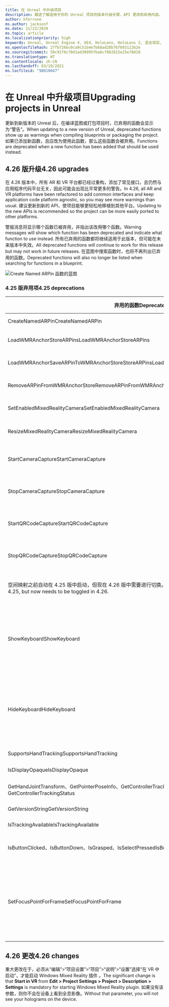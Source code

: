 ```yaml
---
title: 在 Unreal 中升级项目
description: 跟进了解适用于你的 Unreal 项目的版本升级步骤、API 更改和弃用内容。
author: hferrone
ms.author: jacksonf
ms.date: 11/23/2020
ms.topic: article
ms.localizationpriority: high
keywords: Unreal, Unreal Engine 4, UE4, HoloLens, HoloLens 2, 混合现实, 开发, 文档, 指南, 功能, 混合现实头戴显示设备, windows 混合现实头戴显示设备, 虚拟现实头戴显示设备, 移植, 升级
ms.openlocfilehash: 27fb726bc0ca9c51b4e7b68ad28b76f89312262e
ms.sourcegitcommit: 59c91f8c70d1ad30995fba6cf862615e25e78d10
ms.translationtype: HT
ms.contentlocale: zh-CN
ms.lasthandoff: 03/19/2021
ms.locfileid: "98010047"
---
```

# <a name="upgrading-projects-in-unreal"></a><span data-ttu-id="2eb96-104">在 Unreal 中升级项目</span><span class="sxs-lookup"><span data-stu-id="2eb96-104">Upgrading projects in Unreal</span></span>

<span data-ttu-id="2eb96-105">更新到新版本的 Unreal 后，在编译蓝图或打包项目时，已弃用的函数会显示为“警告”。</span><span class="sxs-lookup"><span data-stu-id="2eb96-105">When updating to a new version of Unreal, deprecated functions show up as warnings when compiling blueprints or packaging the project.</span></span>  <span data-ttu-id="2eb96-106">如果已添加新函数，且应改为使用此函数，那么这些函数会被弃用。</span><span class="sxs-lookup"><span data-stu-id="2eb96-106">Functions are deprecated when a new function has been added that should be used instead.</span></span> 

## <a name="426-upgrades"></a><span data-ttu-id="2eb96-107">4.26 版升级</span><span class="sxs-lookup"><span data-stu-id="2eb96-107">4.26 upgrades</span></span>
 
<span data-ttu-id="2eb96-108">在 4.26 版本中，所有 AR 和 VR 平台都已经过重构，添加了常见接口，且仍然与应用程序代码平台无关，因此可能会出现比平常更多的警告。</span><span class="sxs-lookup"><span data-stu-id="2eb96-108">In 4.26, all AR and VR platforms have been refactored to add common interfaces and keep application code platform agnostic, so you may see more warnings than usual.</span></span>  <span data-ttu-id="2eb96-109">建议更新到新的 API，使项目能够更轻松地移植到其他平台。</span><span class="sxs-lookup"><span data-stu-id="2eb96-109">Updating to the new APIs is recommended so the project can be more easily ported to other platforms.</span></span>

<span data-ttu-id="2eb96-110">警报消息将显示哪个函数已被弃用，并指出该改用哪个函数。</span><span class="sxs-lookup"><span data-stu-id="2eb96-110">Warning messages will show which function has been deprecated and indicate what function to use instead.</span></span>  <span data-ttu-id="2eb96-111">所有已弃用的函数都将继续适用于此版本，但可能在未来版本中失效。</span><span class="sxs-lookup"><span data-stu-id="2eb96-111">All deprecated functions will continue to work for this release but may not work in future releases.</span></span>  <span data-ttu-id="2eb96-112">在蓝图中搜索函数时，也将不再列出已弃用的函数。</span><span class="sxs-lookup"><span data-stu-id="2eb96-112">Deprecated functions will also no longer be listed when searching for functions in a blueprint.</span></span>

![Create Named ARPin 函数的蓝图](images/unreal-porting-img-01.png)

### <a name="425-deprecations"></a><span data-ttu-id="2eb96-114">4.25 版弃用项</span><span class="sxs-lookup"><span data-stu-id="2eb96-114">4.25 deprecations</span></span>

| <span data-ttu-id="2eb96-115">弃用的函数</span><span class="sxs-lookup"><span data-stu-id="2eb96-115">Deprecated function</span></span> | <span data-ttu-id="2eb96-116">新建函数</span><span class="sxs-lookup"><span data-stu-id="2eb96-116">New function</span></span> |
| --- | --- |
| <span data-ttu-id="2eb96-117">CreateNamedARPin</span><span class="sxs-lookup"><span data-stu-id="2eb96-117">CreateNamedARPin</span></span> | ![Pin Component 函数的蓝图](images/unreal-porting-img-02.png) |
| <span data-ttu-id="2eb96-119">LoadWMRAnchorStoreARPins</span><span class="sxs-lookup"><span data-stu-id="2eb96-119">LoadWMRAnchorStoreARPins</span></span> | ![Load ARPins from Local Store 函数的蓝图](images/unreal-porting-img-03.png) |
| <span data-ttu-id="2eb96-121">LoadWMRAnchorSaveARPinToWMRAnchorStoreStoreARPins</span><span class="sxs-lookup"><span data-stu-id="2eb96-121">LoadWMRAnchorSaveARPinToWMRAnchorStoreStoreARPins</span></span> | ![Save ARPin to Local Store 函数的蓝图](images/unreal-porting-img-04.png) |
| <span data-ttu-id="2eb96-123">RemoveARPinFromWMRAnchorStore</span><span class="sxs-lookup"><span data-stu-id="2eb96-123">RemoveARPinFromWMRAnchorStore</span></span> | ![Remove ARPin from Local Store 函数的蓝图](images/unreal-porting-img-05.png) |
| <span data-ttu-id="2eb96-125">SetEnabledMixedRealityCamera</span><span class="sxs-lookup"><span data-stu-id="2eb96-125">SetEnabledMixedRealityCamera</span></span> | ![Set Enabled XRCamera 函数的蓝图](images/unreal-porting-img-06.png) |
| <span data-ttu-id="2eb96-127">ResizeMixedRealityCamera</span><span class="sxs-lookup"><span data-stu-id="2eb96-127">ResizeMixedRealityCamera</span></span> | ![Resize XRCamera 函数的蓝图](images/unreal-porting-img-07.png) |
| <span data-ttu-id="2eb96-129">StartCameraCapture</span><span class="sxs-lookup"><span data-stu-id="2eb96-129">StartCameraCapture</span></span> | ![用于启动摄像头捕获的 Toggle ARCapture 函数的蓝图](images/unreal-porting-img-08.png) |
| <span data-ttu-id="2eb96-131">StopCameraCapture</span><span class="sxs-lookup"><span data-stu-id="2eb96-131">StopCameraCapture</span></span> | ![用于停止摄像头捕获的 Toggle ARCapture 函数的蓝图](images/unreal-porting-img-09.png) |
| <span data-ttu-id="2eb96-133">StartQRCodeCapture</span><span class="sxs-lookup"><span data-stu-id="2eb96-133">StartQRCodeCapture</span></span> | ![用于启动 QR 码捕获的 Toggle ARCapture 函数的蓝图](images/unreal-porting-img-10.png) |
| <span data-ttu-id="2eb96-135">StopQRCodeCapture</span><span class="sxs-lookup"><span data-stu-id="2eb96-135">StopQRCodeCapture</span></span> | ![用于停止 QR 码捕获的 Toggle ARCapture 函数的蓝图](images/unreal-porting-img-11.png) |
| <span data-ttu-id="2eb96-137">空间映射之前自动在 4.25 版中启动，但现在 4.26 版中需要进行切换。</span><span class="sxs-lookup"><span data-stu-id="2eb96-137">Spatial mapping previously automatically started in 4.25, but now needs to be toggled in 4.26.</span></span> | ![用于启用空间映射的 Toggle ARCapture 函数的蓝图](images/unreal-porting-img-12.png) |
| <span data-ttu-id="2eb96-139">ShowKeyboard</span><span class="sxs-lookup"><span data-stu-id="2eb96-139">ShowKeyboard</span></span> | <span data-ttu-id="2eb96-140">已在 4.26 版中删除，这是因为当焦点在文本小组件上时，会自动显示键盘。</span><span class="sxs-lookup"><span data-stu-id="2eb96-140">Removed in 4.26 since the keyboard automatically shows when a text widget is focused on.</span></span> |
| <span data-ttu-id="2eb96-141">HideKeyboard</span><span class="sxs-lookup"><span data-stu-id="2eb96-141">HideKeyboard</span></span> | <span data-ttu-id="2eb96-142">已在 4.26 版中删除，这是因为当焦点不在文本小组件上时，将自动隐藏键盘。</span><span class="sxs-lookup"><span data-stu-id="2eb96-142">Removed in 4.26 since the keyboard will automatically hide when a text widget is unfocused.</span></span> |
| <span data-ttu-id="2eb96-143">SupportsHandTracking</span><span class="sxs-lookup"><span data-stu-id="2eb96-143">SupportsHandTracking</span></span> | ![“支持手部跟踪”属性的蓝图](images/unreal-porting-img-13.png) |
| <span data-ttu-id="2eb96-145">IsDisplayOpaque</span><span class="sxs-lookup"><span data-stu-id="2eb96-145">IsDisplayOpaque</span></span> | ![IsDisplayOpaque 属性的蓝图](images/unreal-porting-img-14.png) |
| <span data-ttu-id="2eb96-147">GetHandJointTransform、GetPointerPoseInfo、GetControllerTrackingStatus</span><span class="sxs-lookup"><span data-stu-id="2eb96-147">GetHandJointTransform, GetPointerPoseInfo, GetControllerTrackingStatus</span></span> | ![Get Motion Controller Data 函数的蓝图](images/unreal-porting-img-15.png) |
| <span data-ttu-id="2eb96-149">GetVersionString</span><span class="sxs-lookup"><span data-stu-id="2eb96-149">GetVersionString</span></span> | ![Get Version String 函数的蓝图](images/unreal-porting-img-16.png) |
| <span data-ttu-id="2eb96-151">IsTrackingAvailable</span><span class="sxs-lookup"><span data-stu-id="2eb96-151">IsTrackingAvailable</span></span> | ![IsTrackingAvailable 属性的蓝图](images/unreal-porting-img-17.png) |
| <span data-ttu-id="2eb96-153">IsButtonClicked、IsButtonDown、IsGrasped、IsSelectPressed</span><span class="sxs-lookup"><span data-stu-id="2eb96-153">IsButtonClicked, IsButtonDown, IsGrasped, IsSelectPressed</span></span> | <span data-ttu-id="2eb96-154">使用 Unreal 的输入操作系统。</span><span class="sxs-lookup"><span data-stu-id="2eb96-154">Use Unreal’s input action system.</span></span> |
| <span data-ttu-id="2eb96-155">SetFocusPointForFrame</span><span class="sxs-lookup"><span data-stu-id="2eb96-155">SetFocusPointForFrame</span></span> | <span data-ttu-id="2eb96-156">已在 4.26 版中删除。</span><span class="sxs-lookup"><span data-stu-id="2eb96-156">Removed in 4.26.</span></span>  <span data-ttu-id="2eb96-157">之前用于在远程处理时重新投影，而现在支持深度重新投影。</span><span class="sxs-lookup"><span data-stu-id="2eb96-157">Previously used for reprojection when remoting, which now supports depth reprojection.</span></span> |

## <a name="426-changes"></a><span data-ttu-id="2eb96-158">4.26 更改</span><span class="sxs-lookup"><span data-stu-id="2eb96-158">4.26 changes</span></span>

<span data-ttu-id="2eb96-159">重大更改在于，必须从“编辑”>“项目设置”>“项目”>“说明”>“设置”选择“在 VR 中启动”，才能启动 Windows Mixed Reality 插件 。</span><span class="sxs-lookup"><span data-stu-id="2eb96-159">The significant change is that **Start in VR** from **Edit > Project Settings > Project > Description > Settings** is mandatory for starting Windows Mixed Reality plugin.</span></span> <span data-ttu-id="2eb96-160">如果没有该参数，则你不会在设备上看到全息影像。</span><span class="sxs-lookup"><span data-stu-id="2eb96-160">Without that parameter, you will not see your holograms on the device.</span></span>

